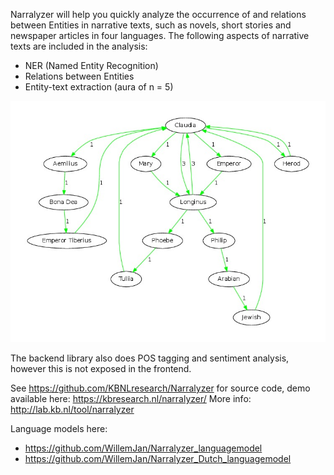 Narralyzer will help you quickly analyze the occurrence of and relations between Entities in narrative texts, such as novels, short stories and newspaper articles in four languages. The following aspects of narrative texts are included in the analysis:

- NER (Named Entity Recognition)
- Relations between Entities
- Entity-text extraction (aura of n = 5)


![Example output](https://raw.githubusercontent.com/KBNLresearch/Narralyzer/master/out/Hear%20Me%2C%20Pilate!_graphviz_.pdf.jpg)


The backend library also does POS tagging and sentiment analysis, however this is not exposed in the frontend.


See https://github.com/KBNLresearch/Narralyzer for source code, demo available here: https://kbresearch.nl/narralyzer/
More info: http://lab.kb.nl/tool/narralyzer


Language models here:

- https://github.com/WillemJan/Narralyzer_languagemodel
- https://github.com/WillemJan/Narralyzer_Dutch_languagemodel
